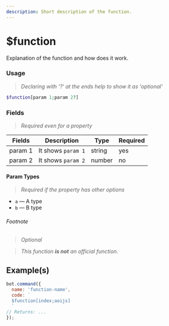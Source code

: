 ```yaml
---
description: Short description of the function.
---
```


# $function 

Explanation of the function and how does it work.

### Usage
 
> *Declaring with '?' at the ends help to show it as 'optional'*

```php
$function[param 1;param 2?]
```

### Fields 

> *Required even for a property*

| Fields | Description | Type | Required |
|--------|-------------|------|----------|
| param 1 | It shows `param 1` | string | yes |
| param 2 | It shows `param 2` | number | no |

#### Param Types 
> *Required if the property has other options*

* `a` — A type
* `b` — B type

###### Footnote 

> *Optional*

> *This function **is not** an official function.*

## Example(s)

```javascript
bot.command({
  name: 'function-name',
  code: `
  $function[index;aoijs]
  `
// Returns: ...
});
```

